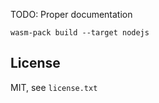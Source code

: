 TODO: Proper documentation
```
wasm-pack build --target nodejs
```

## License
MIT, see `license.txt`
